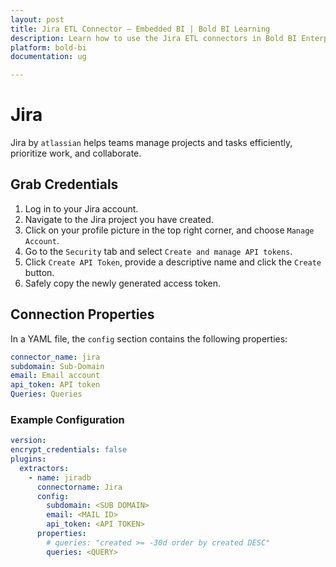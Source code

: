 ```yaml
---
layout: post
title: Jira ETL Connector – Embedded BI | Bold BI Learning
description: Learn how to use the Jira ETL connectors in Bold BI Enterprise Edition. Discover simple steps to integrate data smoothly and make the most of your analytics.
platform: bold-bi
documentation: ug

---
```


# Jira

Jira by ``atlassian`` helps teams manage projects and tasks efficiently, prioritize work, and collaborate.

## Grab Credentials

1. Log in to your Jira account.
2. Navigate to the Jira project you have created.
3. Click on your profile picture in the top right corner, and choose `Manage Account`.
4. Go to the `Security` tab and select `Create and manage API tokens`.
5. Click `Create API Token`, provide a descriptive name and click the `Create` button.
6. Safely copy the newly generated access token.

## Connection Properties

In a YAML file, the `config` section contains the following properties:

```yaml
connector_name: jira
subdomain: Sub-Domain
email: Email account
api_token: API token
Queries: Queries
```


### Example Configuration

```yaml
version: 
encrypt_credentials: false
plugins:
  extractors:
    - name: jiradb
      connectorname: Jira
      config:
        subdomain: <SUB DOMAIN>
        email: <MAIL ID>
        api_token: <API TOKEN>
      properties:
        # queries: "created >= -30d order by created DESC"
        queries: <QUERY>
```